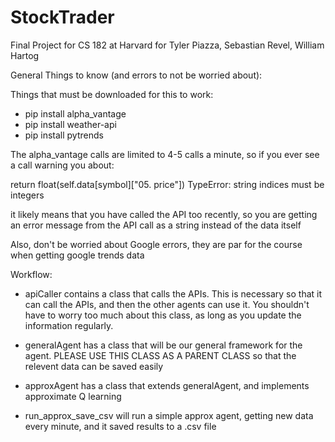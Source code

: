 # StockTrader
Final Project for CS 182 at Harvard for Tyler Piazza, Sebastian Revel, William Hartog

General Things to know (and errors to not be worried about):

Things that must be downloaded for this to work:
- pip install alpha_vantage
- pip install weather-api
- pip install pytrends

The alpha_vantage calls are limited to 4-5 calls a minute, so if you ever see a call warning you about:

return float(self.data[symbol]["05. price"])
TypeError: string indices must be integers

it likely means that you have called the API too recently, so you are getting an error message from the API call as a string instead of the data itself

Also, don't be worried about Google errors, they are par for the course when getting google trends data

Workflow:

- apiCaller contains a class that calls the APIs. This is necessary so that it can call the APIs, and then the other agents can use it. You shouldn't have to worry too much about this class, as long as you update the information regularly.

- generalAgent has a class that will be our general framework for the agent. PLEASE USE THIS CLASS AS A PARENT CLASS so that the relevent data can be saved easily

- approxAgent has a class that extends generalAgent, and implements approximate Q learning

- run_approx_save_csv will run a simple approx agent, getting new data every minute, and it saved results to a .csv file





